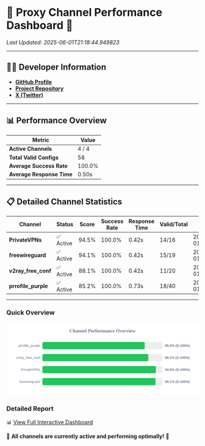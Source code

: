 # 🌟 Proxy Channel Performance Dashboard 🌟

_Last Updated: 2025-06-01T21:18:44.949823_

---

## 👩‍💻 Developer Information

- **[GitHub Profile](https://github.com/4n0nymou3)**  
- **[Project Repository](https://github.com/4n0nymou3/multi-proxy-config-fetcher)**  
- **[X (Twitter)](https://x.com/4n0nymou3)**  

---

## 📊 Performance Overview

| Metric                | Value       |
|-----------------------|-------------|
| **Active Channels**   | 4 / 4       |
| **Total Valid Configs** | 58          |
| **Average Success Rate** | 100.0%      |
| **Average Response Time** | 0.50s       |

---

## 📋 Detailed Channel Statistics

| Channel          | Status     | Score  | Success Rate | Response Time | Valid/Total | Last Success               |
|------------------|------------|--------|--------------|---------------|-------------|----------------------------|
| **PrivateVPNs**  | ✅ Active  | 94.5%  | 100.0% | 0.42s         | 14/16       | 2025-06-01T21:18:44.504317 |
| **freewireguard**  | ✅ Active  | 94.1%  | 100.0% | 0.42s         | 15/19       | 2025-06-01T21:18:44.948072 |
| **v2ray_free_conf**  | ✅ Active  | 88.1%  | 100.0% | 0.42s         | 11/20       | 2025-06-01T21:18:44.049650 |
| **prrofile_purple**  | ✅ Active  | 85.2%  | 100.0% | 0.73s         | 18/40       | 2025-06-01T21:18:43.567185 |

---

### Quick Overview
<div align="center">
  <a href="https://raw.githubusercontent.com/nullluser/NullRepo/refs/heads/main/assets/channel_stats_chart.svg">
    <img src="https://raw.githubusercontent.com/nullluser/NullRepo/refs/heads/main/assets/channel_stats_chart.svg" alt="Source Performance Statistics" width="800">
  </a>
</div>

### Detailed Report
📊 [View Full Interactive Dashboard](https://htmlpreview.github.io/?https://github.com/nullluser/NullRepo/blob/main/assets/performance_report.html)

🎉 **All channels are currently active and performing optimally!** 🎉
